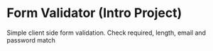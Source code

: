 # Form Validator (Intro Project)
Simple client side form validation. Check required, length, email and password match